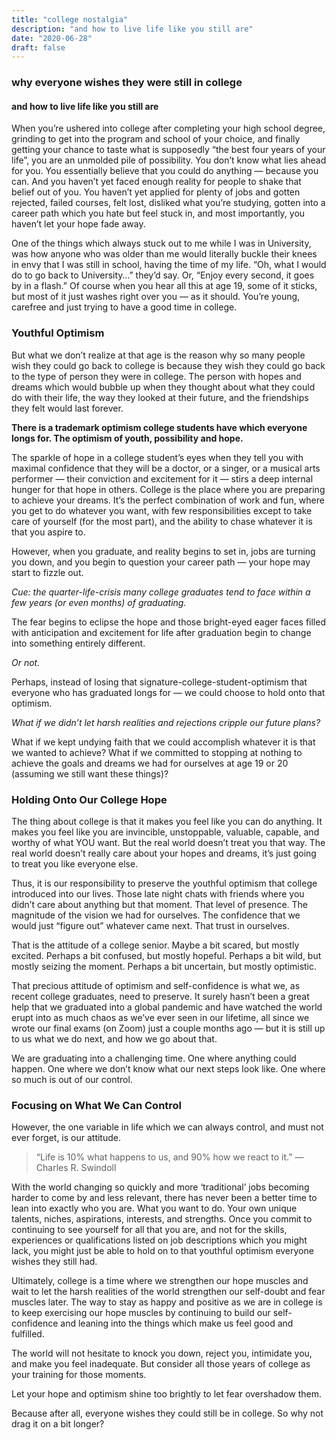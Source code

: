 ```yaml
---
title: "college nostalgia"
description: "and how to live life like you still are"
date: "2020-06-28"
draft: false
---
```

### why everyone wishes they were still in college
#### and how to live life like you still are

When you’re ushered into college after completing your high school degree, grinding to get into the program and school of your choice, and finally getting your chance to taste what is supposedly “the best four years of your life”, you are an unmolded pile of possibility. You don’t know what lies ahead for you. You essentially believe that you could do anything — because you can. And you haven’t yet faced enough reality for people to shake that belief out of you. You haven’t yet applied for plenty of jobs and gotten rejected, failed courses, felt lost, disliked what you’re studying, gotten into a career path which you hate but feel stuck in, and most importantly, you haven’t let your hope fade away.

One of the things which always stuck out to me while I was in University, was how anyone who was older than me would literally buckle their knees in envy that I was still in school, having the time of my life. “Oh, what I would do to go back to University…” they’d say. Or, “Enjoy every second, it goes by in a flash.” Of course when you hear all this at age 19, some of it sticks, but most of it just washes right over you — as it should. You’re young, carefree and just trying to have a good time in college.

### Youthful Optimism
But what we don’t realize at that age is the reason why so many people wish they could go back to college is because they wish they could go back to the type of person they were in college. The person with hopes and dreams which would bubble up when they thought about what they could do with their life, the way they looked at their future, and the friendships they felt would last forever.

**There is a trademark optimism college students have which everyone longs for. The optimism of youth, possibility and hope.**

The sparkle of hope in a college student’s eyes when they tell you with maximal confidence that they will be a doctor, or a singer, or a musical arts performer — their conviction and excitement for it — stirs a deep internal hunger for that hope in others. College is the place where you are preparing to achieve your dreams. It’s the perfect combination of work and fun, where you get to do whatever you want, with few responsibilities except to take care of yourself (for the most part), and the ability to chase whatever it is that you aspire to.

However, when you graduate, and reality begins to set in, jobs are turning you down, and you begin to question your career path — your hope may start to fizzle out.

_Cue: the quarter-life-crisis many college graduates tend to face within a few years (or even months) of graduating._

The fear begins to eclipse the hope and those bright-eyed eager faces filled with anticipation and excitement for life after graduation begin to change into something entirely different.

_Or not._

Perhaps, instead of losing that signature-college-student-optimism that everyone who has graduated longs for — we could choose to hold onto that optimism.

_What if we didn’t let harsh realities and rejections cripple our future plans?_

What if we kept undying faith that we could accomplish whatever it is that we wanted to achieve? What if we committed to stopping at nothing to achieve the goals and dreams we had for ourselves at age 19 or 20 (assuming we still want these things)?

### Holding Onto Our College Hope
The thing about college is that it makes you feel like you can do anything. It makes you feel like you are invincible, unstoppable, valuable, capable, and worthy of what YOU want. But the real world doesn’t treat you that way. The real world doesn’t really care about your hopes and dreams, it’s just going to treat you like everyone else.

Thus, it is our responsibility to preserve the youthful optimism that college introduced into our lives. Those late night chats with friends where you didn’t care about anything but that moment. That level of presence. The magnitude of the vision we had for ourselves. The confidence that we would just “figure out” whatever came next. That trust in ourselves.

That is the attitude of a college senior. Maybe a bit scared, but mostly excited. Perhaps a bit confused, but mostly hopeful. Perhaps a bit wild, but mostly seizing the moment. Perhaps a bit uncertain, but mostly optimistic.

That precious attitude of optimism and self-confidence is what we, as recent college graduates, need to preserve. It surely hasn’t been a great help that we graduated into a global pandemic and have watched the world erupt into as much chaos as we’ve ever seen in our lifetime, all since we wrote our final exams (on Zoom) just a couple months ago — but it is still up to us what we do next, and how we go about that.

We are graduating into a challenging time. One where anything could happen. One where we don’t know what our next steps look like. One where so much is out of our control.

### Focusing on What We Can Control
However, the one variable in life which we can always control, and must not ever forget, is our attitude.

>“Life is 10% what happens to us, and 90% how we react to it.” — Charles R. Swindoll </br>

With the world changing so quickly and more ‘traditional’ jobs becoming harder to come by and less relevant, there has never been a better time to lean into exactly who you are. What you want to do. Your own unique talents, niches, aspirations, interests, and strengths. Once you commit to continuing to see yourself for all that you are, and not for the skills, experiences or qualifications listed on job descriptions which you might lack, you might just be able to hold on to that youthful optimism everyone wishes they still had.

Ultimately, college is a time where we strengthen our hope muscles and wait to let the harsh realities of the world strengthen our self-doubt and fear muscles later. The way to stay as happy and positive as we are in college is to keep exercising our hope muscles by continuing to build our self-confidence and leaning into the things which make us feel good and fulfilled.

The world will not hesitate to knock you down, reject you, intimidate you, and make you feel inadequate. But consider all those years of college as your training for those moments.

Let your hope and optimism shine too brightly to let fear overshadow them.

Because after all, everyone wishes they could still be in college. So why not drag it on a bit longer?

